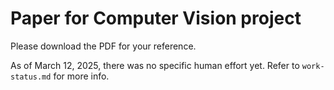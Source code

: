 # Paper for Computer Vision project

Please download the PDF for your reference. 

As of March 12, 2025, there was no specific human effort yet. Refer to `work-status.md` for more info.